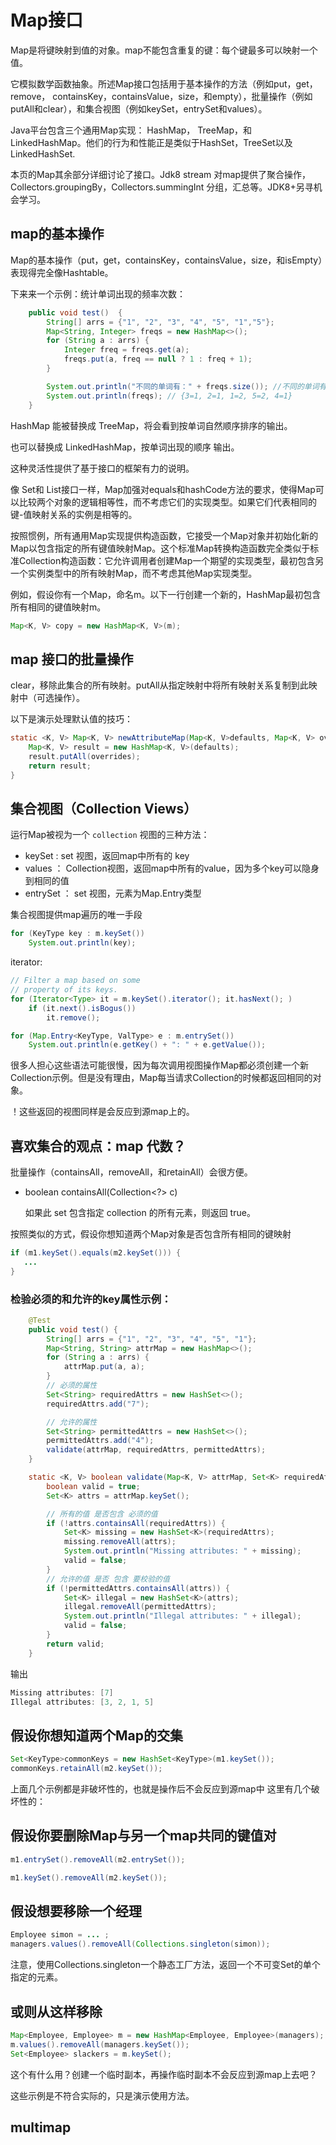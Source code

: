 # Map接口
Map是将键映射到值的对象。map不能包含重复的键：每个键最多可以映射一个值。

它模拟数学函数抽象。所述Map接口包括用于基本操作的方法（例如put，get，remove， containsKey，containsValue，size，和empty），批量操作（例如putAll和clear），和集合视图（例如keySet，entrySet和values）。

Java平台包含三个通用Map实现： HashMap， TreeMap，和 LinkedHashMap。他们的行为和性能正是类似于HashSet，TreeSet以及LinkedHashSet.

本页的Map其余部分详细讨论了接口。Jdk8 stream 对map提供了聚合操作，Collectors.groupingBy，Collectors.summingInt 分组，汇总等。JDK8+另寻机会学习。

## map的基本操作
Map的基本操作（put，get，containsKey，containsValue，size，和isEmpty）表现得完全像Hashtable。

下来来一个示例：统计单词出现的频率次数：
```java
    public void test()  {
        String[] arrs = {"1", "2", "3", "4", "5", "1","5"};
        Map<String, Integer> freqs = new HashMap<>();
        for (String a : arrs) {
            Integer freq = freqs.get(a);
            freqs.put(a, freq == null ? 1 : freq + 1);
        }

        System.out.println("不同的单词有：" + freqs.size()); //不同的单词有：5
        System.out.println(freqs); // {3=1, 2=1, 1=2, 5=2, 4=1}
    }
```
HashMap 能被替换成 TreeMap，将会看到按单词自然顺序排序的输出。

也可以替换成 LinkedHashMap，按单词出现的顺序 输出。

这种灵活性提供了基于接口的框架有力的说明。


像 Set和 List接口一样，Map加强对equals和hashCode方法的要求，使得Map可以比较两个对象的逻辑相等性，而不考虑它们的实现类型。如果它们代表相同的键-值映射关系的实例是相等的。

按照惯例，所有通用Map实现提供构造函数，它接受一个Map对象并初始化新的Map以包含指定的所有键值映射Map。这个标准Map转换构造函数完全类似于标准Collection构造函数：它允许调用者创建Map一个期望的实现类型，最初包含另一个实例类型中的所有映射Map，而不考虑其他Map实现类型。

例如，假设你有一个Map，命名m。以下一行创建一个新的，HashMap最初包含所有相同的键值映射m。
```java
Map<K, V> copy = new HashMap<K, V>(m);
```

## map 接口的批量操作
clear，移除此集合的所有映射。putAll从指定映射中将所有映射关系复制到此映射中（可选操作）。

以下是演示处理默认值的技巧：
```java
static <K, V> Map<K, V> newAttributeMap(Map<K, V>defaults, Map<K, V> overrides) {
    Map<K, V> result = new HashMap<K, V>(defaults);
    result.putAll(overrides);
    return result;
}
```

## 集合视图（Collection Views）

运行Map被视为一个 `collection` 视图的三种方法：
- keySet : set 视图，返回map中所有的 key
- values ： Collection视图，返回map中所有的value，因为多个key可以隐身到相同的值
- entrySet ： set 视图，元素为Map.Entry类型

集合视图提供map遍历的唯一手段
```java
for (KeyType key : m.keySet())
    System.out.println(key);
```
iterator:
```java
// Filter a map based on some 
// property of its keys.
for (Iterator<Type> it = m.keySet().iterator(); it.hasNext(); )
    if (it.next().isBogus())
        it.remove();
```        

```java
for (Map.Entry<KeyType, ValType> e : m.entrySet())
    System.out.println(e.getKey() + ": " + e.getValue());
```

很多人担心这些语法可能很慢，因为每次调用视图操作Map都必须创建一个新Collection示例。但是没有理由，Map每当请求Collection的时候都返回相同的对象。

！这些返回的视图同样是会反应到源map上的。

## 喜欢集合的观点：map 代数？
批量操作（containsAll，removeAll，和retainAll）会很方便。

- boolean containsAll(Collection<?> c) 

  如果此 set 包含指定 collection 的所有元素，则返回 true。

 按照类似的方式，假设你想知道两个Map对象是否包含所有相同的键映射
 ```java
 if (m1.keySet().equals(m2.keySet())) {
    ...
}
 ```   

### 检验必须的和允许的key属性示例：  
```java
    @Test
    public void test() {
        String[] arrs = {"1", "2", "3", "4", "5", "1"};
        Map<String, String> attrMap = new HashMap<>();
        for (String a : arrs) {
            attrMap.put(a, a);
        }
        // 必须的属性
        Set<String> requiredAttrs = new HashSet<>();
        requiredAttrs.add("7");

        // 允许的属性
        Set<String> permittedAttrs = new HashSet<>();
        permittedAttrs.add("4");
        validate(attrMap, requiredAttrs, permittedAttrs);
    }

    static <K, V> boolean validate(Map<K, V> attrMap, Set<K> requiredAttrs, Set<K> permittedAttrs) {
        boolean valid = true;
        Set<K> attrs = attrMap.keySet();

        // 所有的值 是否包含 必须的值
        if (!attrs.containsAll(requiredAttrs)) {
            Set<K> missing = new HashSet<K>(requiredAttrs);
            missing.removeAll(attrs);
            System.out.println("Missing attributes: " + missing);
            valid = false;
        }
        // 允许的值 是否 包含 要校验的值
        if (!permittedAttrs.containsAll(attrs)) {
            Set<K> illegal = new HashSet<K>(attrs);
            illegal.removeAll(permittedAttrs);
            System.out.println("Illegal attributes: " + illegal);
            valid = false;
        }
        return valid;
    }
``` 
输出
```java
Missing attributes: [7]
Illegal attributes: [3, 2, 1, 5]
```

## 假设你想知道两个Map的交集
```java
Set<KeyType>commonKeys = new HashSet<KeyType>(m1.keySet());
commonKeys.retainAll(m2.keySet());
```

上面几个示例都是非破坏性的，也就是操作后不会反应到源map中
这里有几个破坏性的：

## 假设你要删除Map与另一个map共同的键值对
```java
m1.entrySet().removeAll(m2.entrySet());

m1.keySet().removeAll(m2.keySet());
```

## 假设想要移除一个经理
```java
Employee simon = ... ;
managers.values().removeAll(Collections.singleton(simon));
```
注意，使用Collections.singleton一个静态工厂方法，返回一个不可变Set的单个指定的元素。

## 或则从这样移除
```java
Map<Employee, Employee> m = new HashMap<Employee, Employee>(managers);
m.values().removeAll(managers.keySet());
Set<Employee> slackers = m.keySet();
```
这个有什么用？创建一个临时副本，再操作临时副本不会反应到源map上去吧？


这些示例是不符合实际的，只是演示使用方法。

## multimap
